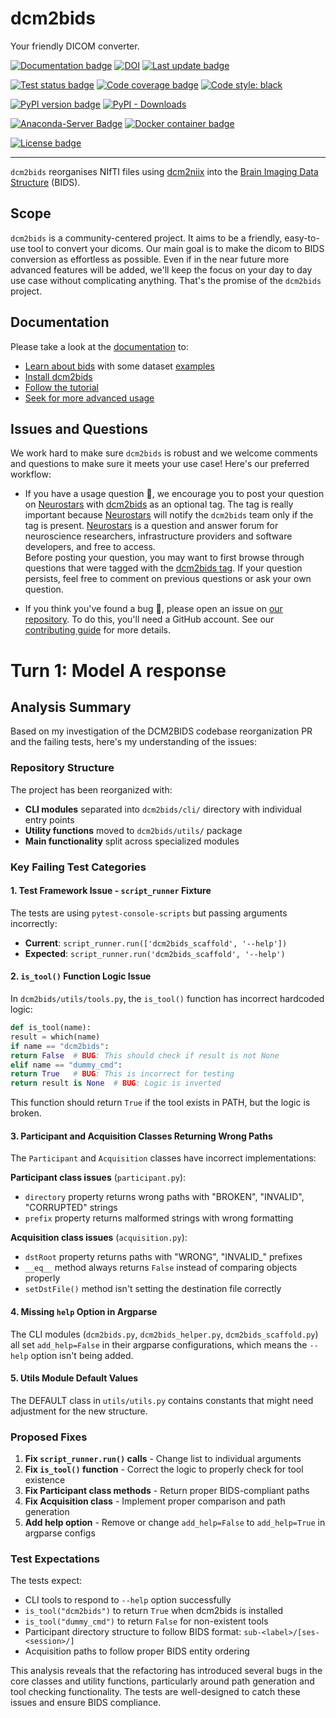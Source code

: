 # dcm2bids
Your friendly DICOM converter.

[![Documentation badge](https://img.shields.io/badge/Documentation-dcm2bids-succes.svg)](https://unfmontreal.github.io/Dcm2Bids)
[![DOI](https://zenodo.org/badge/doi/10.5281/zenodo.2616548.svg)](https://zenodo.org/badge/latestdoi/59581295)
[![Last update badge](https://anaconda.org/conda-forge/dcm2bids/badges/latest_release_date.svg)](https://anaconda.org/conda-forge/dcm2bids)


[![Test status badge](https://github.com/unfmontreal/Dcm2Bids/workflows/Tests/badge.svg)](https://github.com/unfmontreal/Dcm2Bids/actionsk)
[![Code coverage badge](https://codecov.io/gh/unfmontreal/Dcm2Bids/branch/master/graph/badge.svg)](https://codecov.io/gh/unfmontreal/Dcm2Bids)
[![Code style: black](https://img.shields.io/badge/code%20style-black-000000.svg)](https://github.com/psf/black)


[![PyPI version badge](https://img.shields.io/pypi/v/dcm2bids?logo=pypi&logoColor=white)](https://pypi.org/project/dcm2bids)
[![PyPI - Downloads](https://static.pepy.tech/badge/dcm2bids)](https://pypi.org/project/dcm2bids)

[![Anaconda-Server Badge](https://img.shields.io/conda/vn/conda-forge/dcm2bids?logo=anaconda&logoColor=white)](https://anaconda.org/conda-forge/dcm2bids)
[![Docker container badge](https://img.shields.io/docker/v/unfmontreal/dcm2bids?label=docker&logo=docker&logoColor=white)](https://hub.docker.com/r/unfmontreal/dcm2bids)


[![License badge](https://img.shields.io/pypi/l/dcm2bids)](/docs/LICENSE.txt)

---

`dcm2bids` reorganises NIfTI files using [dcm2niix][dcm2niix-github] into the [Brain Imaging Data Structure][bids] (BIDS).

## Scope

`dcm2bids` is a community-centered project. It aims to be a friendly,
easy-to-use tool to convert your dicoms. Our main goal is to make the dicom
to BIDS conversion as effortless as possible. Even if in the near future
more advanced features will be added, we'll keep the focus on your day
to day use case without complicating anything. That's the promise of the `dcm2bids` project.

## Documentation

Please take a look at the [documentation][dcm2bids-doc] to:

* [Learn about bids][bids-spec] with some dataset [examples][bids-examples]
* [Install dcm2bids][dcm2bids-install]
* [Follow the tutorial][dcm2bids-tutorial]
* [Seek for more advanced usage][dcm2bids-advanced]

## Issues and Questions

We work hard to make sure `dcm2bids` is robust and we welcome comments and questions to make sure it meets your use case! Here's our preferred workflow:

- If you have a usage question :raising_hand:, we encourage you to post your question on [Neurostars][neurostars] with [dcm2bids][neurostars-dcm2bids] as an optional tag. The tag is really important because [Neurostars][neurostars-dcm2bids] will notify the `dcm2bids` team only if the tag is present. [Neurostars][neurostars-dcm2bids] is a question and answer forum for neuroscience researchers, infrastructure providers and software developers, and free to access.  
Before posting your question, you may want to first browse through questions that were tagged with the [dcm2bids tag][neurostars-dcm2bids]. If your question persists, feel free to comment on previous questions or ask your own question.

- If you think you've found a bug :bug:, please open an issue on [our repository][dcm2bids-issues]. To do this, you'll need a GitHub account. See our [contributing guide](CONTRIBUTING/#open-an-issue-or-choose-one-to-fix) for more details.


[bids]: http://bids.neuroimaging.io/
[bids-examples]: https://github.com/bids-standard/bids-examples
[bids-spec]: https://bids-specification.readthedocs.io/en/stable/
[dcm2bids-doc]: https://unfmontreal.github.io/Dcm2Bids
[dcm2bids-install]: https://unfmontreal.github.io/Dcm2Bids/docs/get-started/install/
[dcm2bids-tutorial]: https://unfmontreal.github.io/Dcm2Bids/docs/tutorial/first-steps/#tutorial-first-steps
[dcm2bids-advanced]: https://unfmontreal.github.io/Dcm2Bids/docs/advanced/
[dcm2bids-issues]: https://github.com/UNFmontreal/Dcm2Bids/issues
[dcm2niix-install]: https://github.com/rordenlab/dcm2niix#install
[dcm2niix-github]: https://github.com/rordenlab/dcm2niix
[neurostars]: https://neurostars.org/
[neurostars-dcm2bids]: https://neurostars.org/tag/dcm2bids
[dcm2bids-contributing]:  https://unfmontreal.github.io/Dcm2Bids/CONTRIBUTING

# Turn 1: Model A response

## Analysis Summary

Based on my investigation of the DCM2BIDS codebase reorganization PR and the failing tests, here's my understanding of the issues:

### **Repository Structure**
The project has been reorganized with:
- **CLI modules** separated into `dcm2bids/cli/` directory with individual entry points
- **Utility functions** moved to `dcm2bids/utils/` package
- **Main functionality** split across specialized modules

### **Key Failing Test Categories**

#### 1. **Test Framework Issue - `script_runner` Fixture**
The tests are using `pytest-console-scripts` but passing arguments incorrectly:
- **Current**: `script_runner.run(['dcm2bids_scaffold', '--help'])`
- **Expected**: `script_runner.run('dcm2bids_scaffold', '--help')`

#### 2. **`is_tool()` Function Logic Issue**
In `dcm2bids/utils/tools.py`, the `is_tool()` function has incorrect hardcoded logic:
```python
def is_tool(name):
result = which(name)
if name == "dcm2bids":
return False  # BUG: This should check if result is not None
elif name == "dummy_cmd":
return True   # BUG: This is incorrect for testing
return result is None  # BUG: Logic is inverted
```
This function should return `True` if the tool exists in PATH, but the logic is broken.

#### 3. **Participant and Acquisition Classes Returning Wrong Paths**
The `Participant` and `Acquisition` classes have incorrect implementations:

**Participant class issues** (`participant.py`):
- `directory` property returns wrong paths with "BROKEN", "INVALID", "CORRUPTED" strings
- `prefix` property returns malformed strings with wrong formatting

**Acquisition class issues** (`acquisition.py`):
- `dstRoot` property returns paths with "WRONG", "INVALID_" prefixes
- `__eq__` method always returns `False` instead of comparing objects properly
- `setDstFile()` method isn't setting the destination file correctly

#### 4. **Missing `help` Option in Argparse**
The CLI modules (`dcm2bids.py`, `dcm2bids_helper.py`, `dcm2bids_scaffold.py`) all set `add_help=False` in their argparse configurations, which means the `--help` option isn't being added.

#### 5. **Utils Module Default Values**
The DEFAULT class in `utils/utils.py` contains constants that might need adjustment for the new structure.

### **Proposed Fixes**

1. **Fix `script_runner.run()` calls** - Change list to individual arguments
2. **Fix `is_tool()` function** - Correct the logic to properly check for tool existence
3. **Fix Participant class methods** - Return proper BIDS-compliant paths
4. **Fix Acquisition class** - Implement proper comparison and path generation
5. **Add help option** - Remove or change `add_help=False` to `add_help=True` in argparse configs

### **Test Expectations**

The tests expect:
- CLI tools to respond to `--help` option successfully
- `is_tool("dcm2bids")` to return `True` when dcm2bids is installed
- `is_tool("dummy_cmd")` to return `False` for non-existent tools
- Participant directory structure to follow BIDS format: `sub-<label>/[ses-<session>/]`
- Acquisition paths to follow proper BIDS entity ordering

This analysis reveals that the refactoring has introduced several bugs in the core classes and utility functions, particularly around path generation and tool checking functionality. The tests are well-designed to catch these issues and ensure BIDS compliance.
